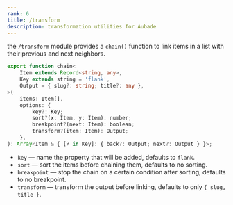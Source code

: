 ```yaml
---
rank: 6
title: /transform
description: transformation utilities for Aubade
---
```


the `/transform` module provides a `chain()` function to link items in a list with their previous and next neighbors.

```typescript
export function chain<
	Item extends Record<string, any>,
	Key extends string = 'flank',
	Output = { slug?: string; title?: any },
>(
	items: Item[],
	options: {
		key?: Key;
		sort?(x: Item, y: Item): number;
		breakpoint?(next: Item): boolean;
		transform?(item: Item): Output;
	},
): Array<Item & { [P in Key]: { back?: Output; next?: Output } }>;
```

- `key` — name the property that will be added, defaults to `flank`.
- `sort` — sort the items before chaining them, defaults to no sorting.
- `breakpoint` — stop the chain on a certain condition after sorting, defaults to no breakpoint.
- `transform` — transform the output before linking, defaults to only `{ slug, title }`.

